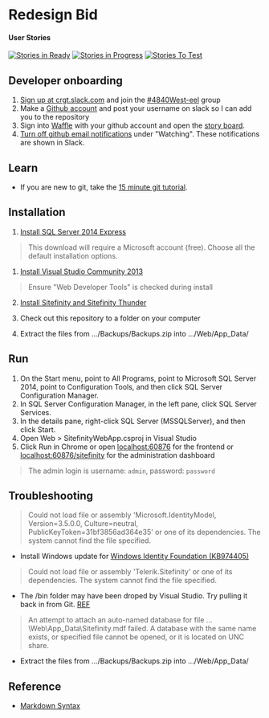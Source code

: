# Redesign Bid

#### User Stories

[![Stories in Ready](https://badge.waffle.io/CRGTMobile/electric-eel.png?label=ready&title=Ready)](http://waffle.io/CRGTMobile/electric-eel)
[![Stories in Progress](https://badge.waffle.io/CRGTMobile/electric-eel.svg?label=in%20progress&title=In%20Progress)](http://waffle.io/CRGTMobile/electric-eel)
[![Stories To Test](https://badge.waffle.io/CRGTMobile/electric-eel.svg?label=to%20test&title=To%20Test)](http://waffle.io/CRGTMobile/electric-eel)

## Developer onboarding
1. [Sign up at crgt.slack.com](http://crgt.slack.com/signup) and join the [#4840West-eel](https://crgt.slack.com/messages/4840west-eel) group
1. Make a [Github account](https://github.com/join)  and post your username on slack so I can add you to the repository
1. Sign into [Waffle](https://waffle.io) with your github account and open the [story board](http://waffle.io/CRGTMobile/electric-eel).
1. [Turn off github email notifications](https://github.com/settings/notifications) under "Watching". These notifications are shown in Slack.

## Learn

* If you are new to git, take the [15 minute git tutorial](https://try.github.io).

## Installation

1. [Install SQL Server 2014 Express](http://www.microsoft.com/en-us/server-cloud/products/sql-server-editions/sql-server-express.aspx)
> This download will require a Microsoft account (free). Choose all the default installation options.

1. [Install Visual Studio Community 2013](http://go.microsoft.com/fwlink/?LinkId=517284)
> Ensure "Web Developer Tools" is checked during install

2. [Install Sitefinity and Sitefinity Thunder](http://www.sitefinity.com/try-now/download)

1. Check out this repository to a folder on your computer

1. Extract the files from …/Backups/Backups.zip into …/Web/App_Data/

## Run

1. On the Start menu, point to All Programs, point to Microsoft SQL Server 2014, point to Configuration Tools, and then click SQL Server Configuration Manager.
1. In SQL Server Configuration Manager, in the left pane, click SQL Server Services.
1. In the details pane, right-click SQL Server (MSSQLServer), and then click Start.
1. Open Web > SitefinityWebApp.csproj in Visual Studio
1. Click Run in Chrome or open [localhost:60876](http://localhost:60876/) for the frontend or [localhost:60876/sitefinity](http://localhost:60876/sitefinity) for the administration dashboard

> The admin login is username: ``admin``, password: ``password``

## Troubleshooting

> Could not load file or assembly 'Microsoft.IdentityModel, Version=3.5.0.0, Culture=neutral, PublicKeyToken=31bf3856ad364e35' or one of its dependencies. The system cannot find the file specified.

* Install Windows update for [Windows Identity Foundation (KB974405)](http://www.microsoft.com/en-us/download/details.aspx?id=17331)

> Could not load file or assembly 'Telerik.Sitefinity' or one of its dependencies. The system cannot find the file specified.

* The /bin folder may have been droped by Visual Studio.  Try pulling it back in from Git. [REF](http://www.sitefinity.com/developer-network/forums/deployment--/could-not-load-file-or-assembly-telerik-sitefinity-or-one-of-its-dependencies)

> An attempt to attach an auto-named database for file …\Web\App_Data\Sitefinity.mdf failed. A database with the same name exists, or specified file cannot be opened, or it is located on UNC share.

* Extract the files from …/Backups/Backups.zip into …/Web/App_Data/

## Reference

* [Markdown Syntax](https://daringfireball.net/projects/markdown/syntax)
